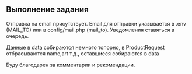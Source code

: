 ## Выполнение задания

Отправка на email присутствует. Email для отправки указывается в .env (MAIL_TO) или в config/mail.php (mail_to).
Уведомления ставяться в очередь.

Данные в data собираются немного топорно, в ProductRequest отбрасываются name,art  т.д., оставшиеся собираются в data 

Буду благодарен за комментарии и рекомендации.
